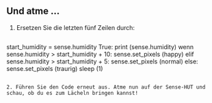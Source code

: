 ## Und atme ...

1. Ersetzen Sie die letzten fünf Zeilen durch:
    
    ```python
start_humidity = sense.humidity True: print (sense.humidity) wenn sense.humidity > start_humidity + 10: sense.set_pixels (happy) elif sense.humidity > start_humidity + 5: sense.set_pixels (normal) else: sense.set_pixels (traurig) sleep (1)
```

2. Führen Sie den Code erneut aus. Atme nun auf der Sense-HUT und schau, ob du es zum Lächeln bringen kannst!